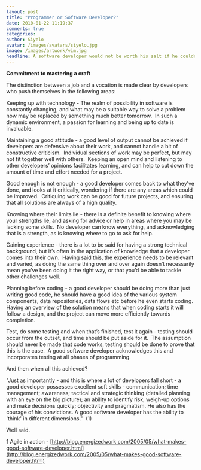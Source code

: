 ```yaml
---
layout: post
title: "Programmer or Software Developer?"
date: 2010-01-22 11:19:37
comments: true
categories:
author: Siyelo
avatar: /images/avatars/siyelo.jpg
image: /images/artwork/vim.jpg
headline: A software developer would not be worth his salt if he couldn’t put some code together, but there are a multitude of skills and attributes that separate him from just being a programmer. In a world where hundreds are programmers are thrown at problems, software solutions are often not what they should be. Ultimately the quality of the work produced by good software developers is on a whole different plane, and it’s for some very good reasons.
---
```

**Commitment to mastering a craft**

The distinction between a job and a vocation is made clear by developers who push themselves in the following areas:

Keeping up with technology - The realm of possibility in software is constantly changing, and what may be a suitable way to solve a problem now may be replaced by something much better tomorrow.  In such a dynamic environment, a passion for learning and being up to date is invaluable.

Maintaining a good attitude - a good level of output cannot be achieved if developers are defensive about their work, and cannot handle a bit of constructive criticism.  Individual sections of work may be perfect, but may not fit together well with others.  Keeping an open mind and listening to other developers’ opinions facilitates learning, and can help to cut down the amount of time and effort needed for a project.

Good enough is not enough - a good developer comes back to what they’ve done, and looks at it critically, wondering if there are any areas which could be improved.  Critiquing work can be good for future projects, and ensuring that all solutions are always of a high quality.

Knowing where their limits lie - there is a definite benefit to knowing where your strengths lie, and asking for advice or help in areas where you may be lacking some skills.  No developer can know everything, and acknowledging that is a strength, as is knowing where to go to ask for help. 

Gaining experience - there is a lot to be said for having a strong technical background, but it’s often in the application of knowledge that a developer comes into their own.  Having said this, the experience needs to be relevant and varied, as doing the same thing over and over again doesn’t necessarily mean you’ve been doing it the right way, or that you’d be able to tackle other challenges well.

Planning before coding - a good developer should be doing more than just writing good code, he should have a good idea of the various system components, data repositories, data flows etc before he even starts coding.  Having an overview of the solution means that when coding starts it will follow a design, and the project can move more efficiently towards completion. 

Test, do some testing and when that’s finished, test it again - testing should occur from the outset, and time should be put aside for it.  The assumption should never be made that code works, testing should be done to prove that this is the case.  A good software developer acknowledges this and incorporates testing at all phases of programming.

And then when all this achieved?

"Just as importantly - and this is where a lot of developers fall short - a good developer possesses excellent soft skills - communication; time management; awareness; tactical and strategic thinking (detailed planning with an eye on the big picture); an ability to identify risk, weigh-up options and make decisions quickly; objectivity and pragmatism. He also has the courage of his convictions. A good software developer has the ability to 'think' in different dimensions."  (1)

Well said.

1 Agile in action - [http://blog.energizedwork.com/2005/05/what-makes-good-software-developer.html](http://blog.energizedwork.com/2005/05/what-makes-good-software-developer.html)  
